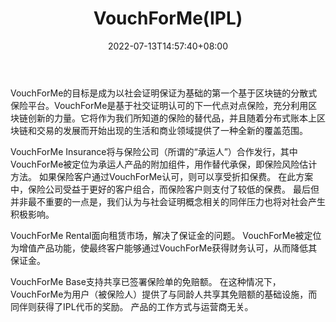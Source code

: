 ﻿---
weight: 
title: "VouchForMe(IPL)"
description: "VouchForMe的目标是成为以社会证明保证为基础的第一个基于区块链的分散式保险平台"
date: 2022-07-13T14:57:40+08:00
lastmod: 2022-07-13T14:57:40+08:00
draft: false
authors: ["Simon"]
featuredImage: "vouchformeipl.webp"
link: "https://vouchforme.co/"
tags: ["数字代币","VouchForMe(IPL)"]
categories: ["navigation"]
navigation: ["数字代币"]
lightgallery: true
toc: true
pinned: false
recommend: false
recommend1: false
---
VouchForMe的目标是成为以社会证明保证为基础的第一个基于区块链的分散式保险平台。VouchForMe是基于社交证明认可的下一代点对点保险，充分利用区块链创新的力量。它将作为我们所知道的保险的替代品，并且随着分布式账本上区块链和交易的发展而开始出现的生活和商业领域提供了一种全新的覆盖范围。

VouchForMe Insurance将与保险公司（所谓的“承运人”）合作发行，其中VouchForMe被定位为承运人产品的附加组件，用作替代承保，即保险风险估计方法。 如果保险客户通过VouchForMe认可，则可以享受折扣保费。 在此方案中，保险公司受益于更好的客户组合，而保险客户则支付了较低的保费。 最后但并非最不重要的一点是，我们认为与社会证明概念相关的同伴压力也将对社会产生积极影响。

VouchForMe Rental面向租赁市场，解决了保证金的问题。 VouchForMe被定位为增值产品功能，使最终客户能够通过VouchForMe获得财务认可，从而降低其保证金。

VouchForMe Base支持共享已签署保险单的免赔额。 在这种情况下，VouchForMe为用户（被保险人）提供了与同龄人共享其免赔额的基础设施，而同伴则获得了IPL代币的奖励。 产品的工作方式与运营商无关。